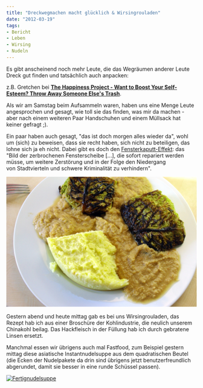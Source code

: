 ```yaml
---
title: "Dreckwegmachen macht glücklich & Wirsingrouladen"
date: "2012-03-19" 
tags:
- Bericht
- Leben
- Wirsing
- Nudeln
---
```


Es gibt anscheinend noch mehr Leute, die das Wegräumen anderer Leute Dreck gut finden und tatsächlich auch anpacken:

z.B. Gretchen bei **[The Happiness Project - Want to Boost Your Self-Esteem? Throw Away Someone Else's Trash](http://www.happiness-project.com/happiness_project/2012/03/need-a-happiness-boost-throw-away-someone-elses-trash.html)**.

Als wir am Samstag beim Aufsammeln waren, haben uns eine Menge Leute angesprochen und gesagt, wie toll sie das finden, was mir da machen - aber nach einem weiteren Paar Handschuhen und einem Müllsack hat keiner gefragt ;).

Ein paar haben auch gesagt, "das ist doch morgen alles wieder da", wohl um (sich) zu beweisen, dass sie recht haben, sich nicht zu beteiligen, das lohne sich ja eh nicht. Dabei gibt es doch den [Fensterkaputt-Effekt](http://de.wikipedia.org/wiki/Broken-Windows-Theorie): das "Bild der zerbrochenen Fensterscheibe \[...\], die sofort repariert werden müsse, um weitere Zerstörung und in der Folge den Niedergang von Stadtvierteln und schwere Kriminalität zu verhindern".

[![](images/imgp8713.jpg "Wirsingrouladen")](http://apfeleimer.wordpress.com/2012/03/19/dreckwegmachen-macht-glucklich-wirsingrouladen/imgp8713/)

Gestern abend und heute mittag gab es bei uns Wirsingrouladen, das Rezept hab ich aus einer Broschüre der Kohlindustrie, die neulich unserem Chinakohl beilag. Das Hackfleisch in der Füllung hab ich durch gebratene Linsen ersetzt.

Manchmal essen wir übrigens auch mal Fastfood, zum Beispiel gestern mittag diese asiatische Instantnudelsuppe aus dem quadratischen Beutel (die Ecken der Nudelpakete da drin sind übrigens jetzt benutzerfreundlich abgerundet, damit sie besser in eine runde Schüssel passen).

[![](http://apfeleimer.files.wordpress.com/2012/03/imgp8705.jpg?w=300 "Fertignudelsuppe")](http://apfeleimer.wordpress.com/2012/03/19/dreckwegmachen-macht-glucklich-wirsingrouladen/imgp8705/)
